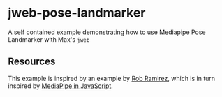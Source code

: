 # jweb-pose-landmarker

A self contained example demonstrating how to use Mediapipe Pose Landmarker with Max's `jweb`

## Resources

This example is inspired by an example by [Rob Ramirez](https://github.com/robtherich/jweb-mediapipe), which is in turn inspired by [MediaPipe in JavaScript](https://github.com/LintangWisesa/MediaPipe-in-JavaScript).
